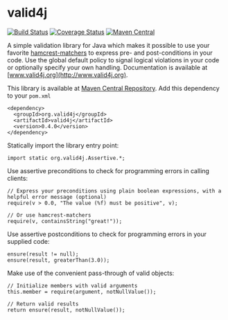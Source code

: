 valid4j
=======

[![Build Status](https://travis-ci.org/helsing/valid4j.png)](https://travis-ci.org/helsing/valid4j)
[![Coverage Status](https://coveralls.io/repos/helsing/valid4j/badge.png)](https://coveralls.io/r/helsing/valid4j)
[![Maven Central](https://maven-badges.herokuapp.com/maven-central/org.valid4j/valid4j/badge.png)](https://maven-badges.herokuapp.com/maven-central/org.valid4j/valid4j)

A simple validation library for Java which makes it possible to use your 
favorite [hamcrest-matchers](http://hamcrest.org/JavaHamcrest/) to 
express pre- and post-conditions in your code. Use the global default 
policy to signal logical violations in your code or optionally specify 
your own handling. Documentation is available at [www.valid4j.org](http://www.valid4j.org).

This library is available at [Maven Central Repository](http://search.maven.org/).
Add this dependency to your `pom.xml`

    <dependency>
      <groupId>org.valid4j</groupId>
      <artifactId>valid4j</artifactId>
      <version>0.4.0</version>
    </dependency>

Statically import the library entry point:

    import static org.valid4j.Assertive.*;

Use assertive preconditions to check for programming errors in calling clients:

    // Express your preconditions using plain boolean expressions, with a helpful error message (optional)
    require(v > 0.0, "The value (%f) must be positive", v);
    
    // Or use hamcrest-matchers
    require(v, containsString("great!"));
    
Use assertive postconditions to check for programming errors in your supplied code:

    ensure(result != null);
    ensure(result, greaterThan(3.0));
    
Make use of the convenient pass-through of valid objects:

    // Initialize members with valid arguments
    this.member = require(argument, notNullValue());

    // Return valid results
    return ensure(result, notNullValue());

